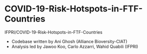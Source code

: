 # COVID-19-Risk-Hotspots-in-FTF-Countries
IFPRI/COVID-19-Risk-Hotspots-in-FTF-Countries

* Codebase written by Ani Ghosh (Alliance Bioversity-CIAT)
* Analysis led by Jawoo Koo, Carlo Azzarri, Wahid Quabili (IFPRI)
